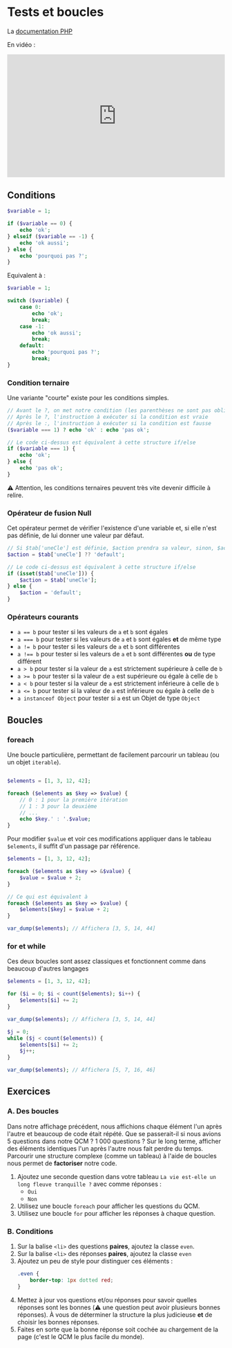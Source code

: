 # Tests et boucles

La [documentation PHP](https://www.php.net/manual/fr/language.control-structures.php)

En vidéo :

<div style="position: relative; padding-bottom: 56.25%; height: 0;"><iframe src="https://www.loom.com/embed/e378ba3c78a145f9b75d814f71eb02af" frameborder="0" webkitallowfullscreen mozallowfullscreen allowfullscreen style="position: absolute; top: 0; left: 0; width: 100%; height: 100%;"></iframe></div>


## Conditions

```php
$variable = 1;

if ($variable == 0) {
    echo 'ok';
} elseif ($variable == -1) {
    echo 'ok aussi';
} else {
    echo 'pourquoi pas ?';
}
```

Equivalent à :

```php
$variable = 1;

switch ($variable) {
    case 0:
        echo 'ok';
        break;
    case -1:
        echo 'ok aussi';
        break;
    default:
        echo 'pourquoi pas ?';
        break;
}
```

### Condition ternaire

Une variante "courte" existe pour les conditions simples.

```php
// Avant le ?, on met notre condition (les parenthèses ne sont pas obligatoires)
// Après le ?, l'instruction à exécuter si la condition est vraie
// Après le :, l'instruction à exécuter si la condition est fausse
($variable === 1) ? echo 'ok' : echo 'pas ok';

// Le code ci-dessus est équivalent à cette structure if/else 
if ($variable === 1) {
    echo 'ok';
} else {
    echo 'pas ok';
}
```

:warning: Attention, les conditions ternaires peuvent très vite devenir difficile à relire. 

### Opérateur de fusion Null

Cet opérateur permet de vérifier l'existence d'une variable et, si elle n'est pas définie, de lui donner une valeur par défaut.

```php
// Si $tab['uneCle'] est définie, $action prendra sa valeur, sinon, $action aura la valeur "default"
$action = $tab['uneCle'] ?? 'default';

// Le code ci-dessus est équivalent à cette structure if/else 
if (isset($tab['uneCle'])) {
    $action = $tab['uneCle'];
} else {
    $action = 'default';
}
```

### Opérateurs courants

- `a == b` pour tester si les valeurs de `a` et `b` sont égales
- `a === b` pour tester si les valeurs de `a` et `b` sont égales **et** de même type
- `a != b` pour tester si les valeurs de `a` et `b` sont différentes
- `a !== b` pour tester si les valeurs de `a` et `b` sont différentes **ou** de type différent
- `a > b` pour tester si la valeur de `a` est strictement supérieure à celle de `b`
- `a >= b` pour tester si la valeur de `a` est supérieure ou égale à celle de `b`
- `a < b` pour tester si la valeur de `a` est strictement inférieure à celle de `b`
- `a <= b` pour tester si la valeur de `a` est inférieure ou égale à celle de `b`
- `a instanceof Object` pour tester si `a` est un Objet de type `Object`

## Boucles

### foreach

Une boucle particulière, permettant de facilement parcourir un tableau (ou un objet `iterable`).

```php

$elements = [1, 3, 12, 42];

foreach ($elements as $key => $value) {
    // 0 : 1 pour la première itération
    // 1 : 3 pour la deuxième
    // ...
    echo $key.' : '.$value;
}
```

Pour modifier `$value` et voir ces modifications appliquer dans le tableau `$elements`, il suffit d'un passage par référence.

```php
$elements = [1, 3, 12, 42];

foreach ($elements as $key => &$value) {
    $value = $value + 2;
}

// Ce qui est équivalent à
foreach ($elements as $key => $value) {
    $elements[$key] = $value + 2;
}

var_dump($elements); // Affichera [3, 5, 14, 44]
```

### for et while

Ces deux boucles sont assez classiques et fonctionnent comme dans beaucoup d'autres langages

```php
$elements = [1, 3, 12, 42];

for ($i = 0; $i < count($elements); $i++) {
    $elements[$i] += 2;
}

var_dump($elements); // Affichera [3, 5, 14, 44]

$j = 0;
while ($j < count($elements)) {
    $elements[$i] += 2;
    $j++;
}

var_dump($elements); // Affichera [5, 7, 16, 46]
```

## Exercices

### A. Des boucles

Dans notre affichage précédent, nous affichions chaque élément l'un après l'autre et beaucoup de code était répété. Que se passerait-il si nous avions 5 questions dans notre QCM ? 1 000 questions ? 
Sur le long terme, afficher des éléments identiques l'un après l'autre nous fait perdre du temps. Parcourir une structure complexe (comme un tableau) à l'aide de boucles nous permet de **factoriser** notre code.

1. Ajoutez une seconde question dans votre tableau `La vie est-elle un long fleuve tranquille ?` avec comme réponses :
   - `Oui`
   - `Non`
2. Utilisez une boucle `foreach` pour afficher les questions du QCM.
3. Utilisez une boucle `for` pour afficher les réponses à chaque question.

### B. Conditions

1. Sur la balise `<li>` des questions **paires**, ajoutez la classe `even`.
2. Sur la balise `<li>` des réponses **paires**, ajoutez la classe `even`
3. Ajoutez un peu de style pour distinguer ces éléments : 
   ```css
   .even {
       border-top: 1px dotted red;
   }
   ```
4. Mettez à jour vos questions et/ou réponses pour savoir quelles réponses sont les bonnes (:warning: une question peut avoir plusieurs bonnes réponses). À vous de déterminer la structure la plus judicieuse **et** de choisir les bonnes réponses.
5. Faites en sorte que la bonne réponse soit cochée au chargement de la page (c'est le QCM le plus facile du monde).